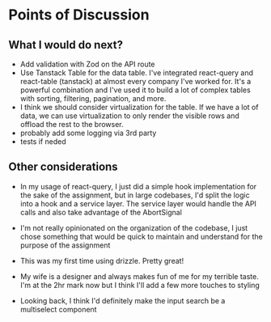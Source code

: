 # Points of Discussion

## What I would do next?

- Add validation with Zod on the API route
- Use Tanstack Table for the data table. I've integrated react-query and react-table (tanstack) at almost every company I've worked for. It's a powerful combination and I've used it to build a lot of complex tables with sorting, filtering, pagination, and more.
- I think we should consider virtualization for the table. If we have a lot of data, we can use virtualization to only render the visible rows and offload the rest to the browser.
- probably add some logging via 3rd party
- tests if neded

## Other considerations

- In my usage of react-query, I just did a simple hook implementation for the sake of the assignment, but in large codebases, I'd split the logic into a hook and a service layer. The service layer would handle the API calls and also take advantage of the AbortSignal
- I'm not really opinionated on the organization of the codebase, I just chose something that would be quick to maintain and understand for the purpose of the assignment
- This was my first time using drizzle. Pretty great!
- My wife is a designer and always makes fun of me for my terrible taste. I'm at the 2hr mark now but I think I'll add a few more touches to styling

- Looking back, I think I'd definitely make the input search be a multiselect component
